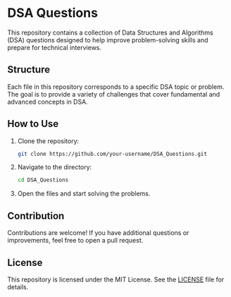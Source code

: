 # DSA Questions

This repository contains a collection of Data Structures and Algorithms (DSA) questions designed to help improve problem-solving skills and prepare for technical interviews.

## Structure

Each file in this repository corresponds to a specific DSA topic or problem. The goal is to provide a variety of challenges that cover fundamental and advanced concepts in DSA.

## How to Use

1. Clone the repository:
    ```bash
    git clone https://github.com/your-username/DSA_Questions.git
    ```
2. Navigate to the directory:
    ```bash
    cd DSA_Questions
    ```
3. Open the files and start solving the problems.

## Contribution

Contributions are welcome! If you have additional questions or improvements, feel free to open a pull request.

## License

This repository is licensed under the MIT License. See the [LICENSE](LICENSE) file for details.